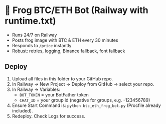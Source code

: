 # 🐸 Frog BTC/ETH Bot (Railway with runtime.txt)

- Runs 24/7 on Railway
- Posts frog image with BTC & ETH every 30 minutes
- Responds to `/price` instantly
- Robust: retries, logging, Binance fallback, font fallback

## Deploy
1) Upload all files in this folder to your GitHub repo.
2) In Railway → New Project → Deploy from GitHub → select your repo.
3) In Railway → Variables:
   - `BOT_TOKEN` = your BotFather token
   - `CHAT_ID` = your group id (negative for groups, e.g. -123456789)
4) Ensure Start Command is: `python btc_eth_frog_bot.py` (Procfile already included).
5) Redeploy. Check Logs for success.
